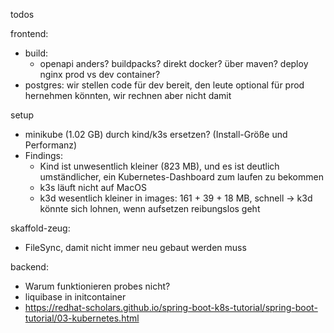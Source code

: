 todos 

frontend:
- build:
  - openapi anders?
  buildpacks?
  direkt docker?
  über maven?
deploy
 nginx prod vs dev container?
 - postgres: wir stellen code für dev bereit, den leute optional für prod hernehmen könnten, wir rechnen aber nicht damit

setup
 - minikube (1.02 GB) durch kind/k3s ersetzen? (Install-Größe und Performanz)
  - Findings:
    - Kind ist unwesentlich kleiner (823 MB), und es ist deutlich umständlicher, ein Kubernetes-Dashboard zum laufen zu bekommen
    - k3s läuft nicht auf MacOS
    - k3d wesentlich kleiner in images: 161 + 39 + 18 MB, schnell
    -> k3d könnte sich lohnen, wenn aufsetzen reibungslos geht

skaffold-zeug:
 - FileSync, damit nicht immer neu gebaut werden muss

 backend:
- Warum funktionieren probes nicht?
- liquibase in initcontainer
- https://redhat-scholars.github.io/spring-boot-k8s-tutorial/spring-boot-tutorial/03-kubernetes.html
